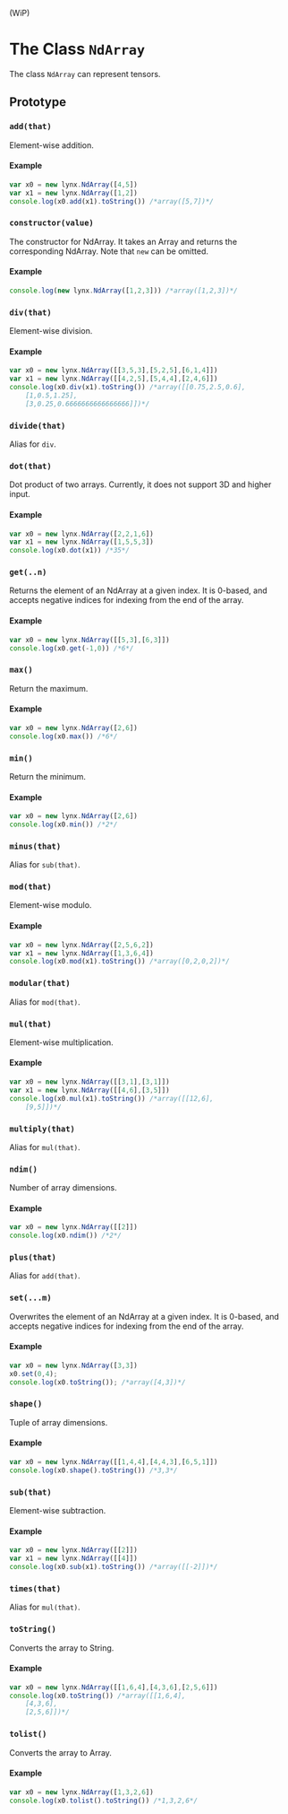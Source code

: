(WiP)

# The Class `NdArray`
The class `NdArray` can represent tensors.
## Prototype
### `add(that)`
Element-wise addition.

#### Example
```js
var x0 = new lynx.NdArray([4,5])
var x1 = new lynx.NdArray([1,2])
console.log(x0.add(x1).toString()) /*array([5,7])*/
```

### `constructor(value)`
The constructor for NdArray. It takes an Array and returns the corresponding NdArray. Note that `new` can be omitted.

#### Example
```js
console.log(new lynx.NdArray([1,2,3])) /*array([1,2,3])*/
```

### `div(that)`

Element-wise division.

#### Example
```js
var x0 = new lynx.NdArray([[3,5,3],[5,2,5],[6,1,4]])
var x1 = new lynx.NdArray([[4,2,5],[5,4,4],[2,4,6]])
console.log(x0.div(x1).toString()) /*array([[0.75,2.5,0.6],
    [1,0.5,1.25],
    [3,0.25,0.6666666666666666]])*/
```

### `divide(that)`
Alias for `div`.

### `dot(that)`
Dot product of two arrays. Currently, it does not support 3D and higher input.
#### Example
```js
var x0 = new lynx.NdArray([2,2,1,6])
var x1 = new lynx.NdArray([1,5,5,3])
console.log(x0.dot(x1)) /*35*/
```

### `get(..n)`
Returns the element of an NdArray at a given index. It is 0-based, and accepts negative indices for indexing from the end of the array.

#### Example
```js
var x0 = new lynx.NdArray([[5,3],[6,3]])
console.log(x0.get(-1,0)) /*6*/
```



### `max()`
Return the maximum.

#### Example
```js
var x0 = new lynx.NdArray([2,6])
console.log(x0.max()) /*6*/
```

### `min()`
Return the minimum.
#### Example
```js
var x0 = new lynx.NdArray([2,6])
console.log(x0.min()) /*2*/
```

### `minus(that)`
Alias for `sub(that)`.

### `mod(that)`
Element-wise modulo.

#### Example
```js
var x0 = new lynx.NdArray([2,5,6,2])
var x1 = new lynx.NdArray([1,3,6,4])
console.log(x0.mod(x1).toString()) /*array([0,2,0,2])*/
```


### `modular(that)`
Alias for `mod(that)`.

### `mul(that)`
Element-wise multiplication.

#### Example
```js
var x0 = new lynx.NdArray([[3,1],[3,1]])
var x1 = new lynx.NdArray([[4,6],[3,5]])
console.log(x0.mul(x1).toString()) /*array([[12,6],
    [9,5]])*/
```

### `multiply(that)`
Alias for `mul(that)`.

### `ndim()`
Number of array dimensions.

#### Example
```js
var x0 = new lynx.NdArray([[2]])
console.log(x0.ndim()) /*2*/
```

### `plus(that)`
Alias for `add(that)`.

### `set(...m)`
Overwrites the element of an NdArray at a given index. It is 0-based, and accepts negative indices for indexing from the end of the array.

#### Example
```js
var x0 = new lynx.NdArray([3,3])
x0.set(0,4);
console.log(x0.toString()); /*array([4,3])*/
```

### `shape()`
Tuple of array dimensions.

#### Example
```js
var x0 = new lynx.NdArray([[1,4,4],[4,4,3],[6,5,1]])
console.log(x0.shape().toString()) /*3,3*/
```


### `sub(that)`

Element-wise subtraction.

#### Example
```js
var x0 = new lynx.NdArray([[2]])
var x1 = new lynx.NdArray([[4]])
console.log(x0.sub(x1).toString()) /*array([[-2]])*/
```

### `times(that)`
Alias for `mul(that)`.


### `toString()`
Converts the array to String.

#### Example
```js
var x0 = new lynx.NdArray([[1,6,4],[4,3,6],[2,5,6]])
console.log(x0.toString()) /*array([[1,6,4],
    [4,3,6],
    [2,5,6]])*/
```


### `tolist()`
Converts the array to Array.


#### Example
```js
var x0 = new lynx.NdArray([1,3,2,6])
console.log(x0.tolist().toString()) /*1,3,2,6*/
```

